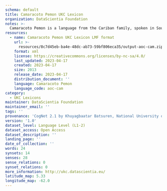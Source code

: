 ```yaml
---
schema: default
title: Camaracoto Pemon UKC Lexicon
organization: DataScientia Foundation
notes: >-
  Camaracoto Pemon is a language from the Cariban family, spoken in South America. The UKC Lexicon of Camaracoto Pemon is represented as a lexico-semantic network. It consists of words, word senses, synsets, as well as sense-level and synset-level relationships.
resources:
  - name: Camaracoto Pemon UKC Lexicon LMF format
    url: >-
      resources/8c7d45eb-ba4e-48dc-ab73-59bf806eca35/output-aoc-cam.zip
    format: xml
    license: https://creativecommons.org/licenses/by-nc-sa/4.0/
    last_updated: 2023-04-17
    created: 2023-04-17
    size: 2013
    release_date: 2023-04-17
    distribution_document: ''
    language: Camaracoto Pemon
    language_code: aoc-cam
category:
  - UKC Lexicons
maintainer: DataScientia Foundation
maintainer_email: ''
tags: ''
provenance: 'CogNet 2.1 by Khuyagbaatar Batsuren, National University of Mongolia (http://cognet.ukc.disi.unitn.it); KinDiv: Kinship Diversity 1.0 by Temuulen Khishigsuren (http://ukc.disi.unitn.it/index.php/kinship/); Native Languages of the Americas 2021.11. by Laura Redish and Orrin Lewis (http://www.native-languages.org); Princeton WordNet 2.1 by Princeton University (https://wordnet.princeton.edu)'
version: '1.0'
dataset_level: Language Level (L1-2)
dataset_access: Open Access
dataset_description: ''
landing_page: ''
date_of_collection: ''
words: 24
synsets: 14
senses: 28
sense_relations: 0
synset_relations: 0
more_information: http://ukc.datascientia.eu/
latitude_map: 5.33
longitude_map: -62.0
---
```

